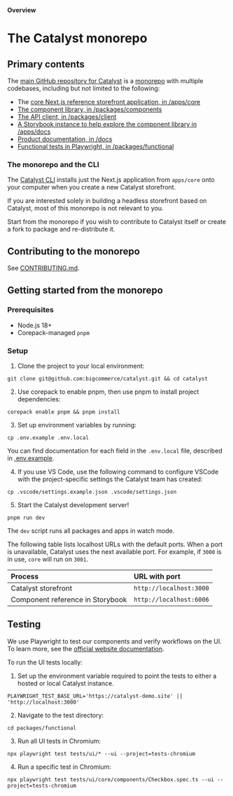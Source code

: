 **Overview**
# The Catalyst monorepo

## Primary contents

The [main GitHub repository for Catalyst](https://github.com/bigcommerce/catalyst) is a [monorepo](https://en.wikipedia.org/wiki/Monorepo) with multiple codebases, including but not limited to the following:

* The [core Next.js reference storefront application, in /apps/core](https://github.com/bigcommerce/catalyst/tree/main/apps/core)
* [The component library, in /packages/components](https://github.com/bigcommerce/catalyst/tree/main/packages/components)
* [The API client, in /packages/client](https://github.com/bigcommerce/catalyst/tree/main/packages/client)
* [A Storybook instance to help explore the component library in /apps/docs](https://github.com/bigcommerce/catalyst/tree/main/apps/docs)
* [Product documentation, in /docs](https://github.com/bigcommerce/catalyst/tree/main/docs)
* [Functional tests in Playwright, in /packages/functional](https://github.com/bigcommerce/catalyst/tree/main/packages/functional)

### The monorepo and the CLI

The [Catalyst CLI](https://www.npmjs.com/package/create-catalyst-storefront) installs just the Next.js application from `apps/core` onto your computer when you create a new Catalyst storefront.

If you are interested solely in building a headless storefront based on Catalyst, most of this monorepo is not relevant to you.

Start from the monorepo if you wish to contribute to Catalyst itself or create a fork to package and re-distribute it.

## Contributing to the monorepo

See [CONTRIBUTING.md](https://github.com/bigcommerce/catalyst/tree/main/CONTRIBUTING.md).

## Getting started from the monorepo

### Prerequisites

* Node.js 18+
* Corepack-managed `pnpm`

### Setup

1. Clone the project to your local environment:

```shell copy
git clone git@github.com:bigcommerce/catalyst.git && cd catalyst
```

2. Use corepack to enable pnpm, then use pnpm to install project dependencies:

```shell copy
corepack enable pnpm && pnpm install
```

3. Set up environment variables by running:

```shell copy
cp .env.example .env.local
```

You can find documentation for each field in the `.env.local` file, described in [.env.example](https://github.com/bigcommerce/catalyst/tree/main/.env.example).

4. If you use VS Code, use the following command to configure VSCode with the project-specific settings the Catalyst team has created:

```shell copy
cp .vscode/settings.example.json .vscode/settings.json
```

5. Start the Catalyst development server!

```shell copy
pnpm run dev
```

The `dev` script runs all packages and apps in watch mode.

The following table lists localhost URLs with the default ports. When a port is unavailable, Catalyst uses the next available port. For example, if `3000` is in use, `core` will run on `3001`.

| Process | URL with port |
|:--------|:--------------|
| Catalyst storefront | `http://localhost:3000` |
| Component reference in Storybook | `http://localhost:6006` |

## Testing

We use Playwright to test our components and verify workflows on the UI. To learn more, see the [official website documentation](https://playwright.dev/docs/intro).

To run the UI tests locally:

1. Set up the environment variable required to point the tests to either a hosted or local Catalyst instance.

```shell copy
PLAYWRIGHT_TEST_BASE_URL='https://catalyst-demo.site' || 'http://localhost:3000'
```

2. Navigate to the test directory:

```shell copy
cd packages/functional
```

3. Run all UI tests in Chromium:

```shell copy
npx playwright test tests/ui/* --ui --project=tests-chromium
```

4. Run a specific test in Chromium:

```shell copy
npx playwright test tests/ui/core/components/Checkbox.spec.ts --ui --project=tests-chromium
```
